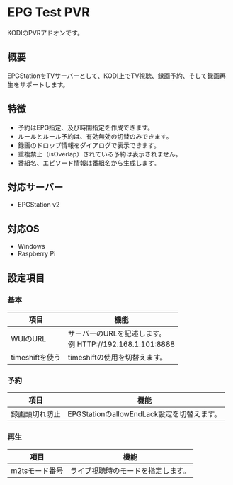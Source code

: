 # EPG Test PVR
KODIのPVRアドオンです。

## 概要
EPGStationをTVサーバーとして、KODI上でTV視聴、録画予約、そして録画再生をサポートします。

## 特徴
 - 予約はEPG指定、及び時間指定を作成できます。
 - ルールとルール予約は、有効無効の切替のみできます。
 - 録画のドロップ情報をダイアログで表示できます。
 - 重複禁止（isOverlap）されている予約は表示されません。
 - 番組名、エピソード情報は番組名から生成します。

## 対応サーバー
 - EPGStation v2

## 対応OS
 - Windows
 - Raspberry Pi

## 設定項目
### 基本
| 項目 | 機能 |
----|----
| WUIのURL | サーバーのURLを記述します。<br>例 HTTP://192.168.1.101:8888 |
| timeshiftを使う | timeshiftの使用を切替えます。 |

### 予約
| 項目 | 機能 |
----|----
| 録画頭切れ防止 | EPGStationのallowEndLack設定を切替えます。 |

### 再生
| 項目 | 機能 |
----|----
| m2tsモード番号 | ライブ視聴時のモードを指定します。 |
 

